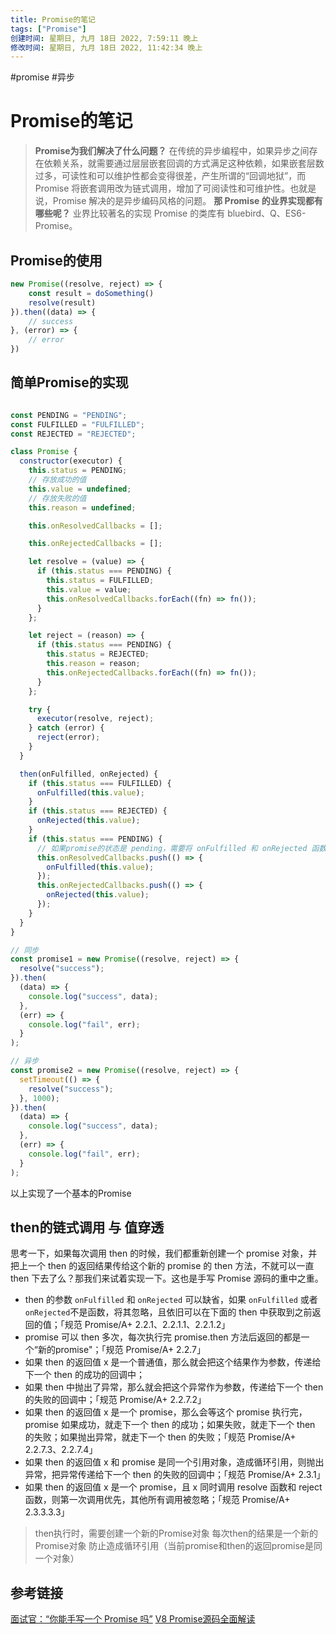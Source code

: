 ```yaml
---
title: Promise的笔记
tags: ["Promise"]
创建时间: 星期日, 九月 18日 2022, 7:59:11 晚上
修改时间: 星期日, 九月 18日 2022, 11:42:34 晚上
---
```

#promise #异步

# Promise的笔记


> **Promise为我们解决了什么问题？** 在传统的异步编程中，如果异步之间存在依赖关系，就需要通过层层嵌套回调的方式满足这种依赖，如果嵌套层数过多，可读性和可以维护性都会变得很差，产生所谓的“回调地狱”，而 Promise 将嵌套调用改为链式调用，增加了可阅读性和可维护性。也就是说，Promise 解决的是异步编码风格的问题。 **那 Promise 的业界实现都有哪些呢？** 业界比较著名的实现 Promise 的类库有 bluebird、Q、ES6-Promise。


## Promise的使用

```js
new Promise((resolve, reject) => {
	const result = doSomething()
	resolve(result)
}).then((data) => {
	// success
}, (error) => {
	// error 
})
```


## 简单Promise的实现

```js

const PENDING = "PENDING";
const FULFILLED = "FULFILLED";
const REJECTED = "REJECTED";

class Promise {
  constructor(executor) {
    this.status = PENDING;
    // 存放成功的值
    this.value = undefined;
    // 存放失败的值
    this.reason = undefined;

    this.onResolvedCallbacks = [];

    this.onRejectedCallbacks = [];

    let resolve = (value) => {
      if (this.status === PENDING) {
        this.status = FULFILLED;
        this.value = value;
        this.onResolvedCallbacks.forEach((fn) => fn());
      }
    };

    let reject = (reason) => {
      if (this.status === PENDING) {
        this.status = REJECTED;
        this.reason = reason;
        this.onRejectedCallbacks.forEach((fn) => fn());
      }
    };

    try {
      executor(resolve, reject);
    } catch (error) {
      reject(error);
    }
  }

  then(onFulfilled, onRejected) {
    if (this.status === FULFILLED) {
      onFulfilled(this.value);
    }
    if (this.status === REJECTED) {
      onRejected(this.value);
    }
    if (this.status === PENDING) {
      // 如果promise的状态是 pending，需要将 onFulfilled 和 onRejected 函数存放起来，等待状态确定后，再依次将对应的函数执行
      this.onResolvedCallbacks.push(() => {
        onFulfilled(this.value);
      });
      this.onRejectedCallbacks.push(() => {
        onRejected(this.value);
      });
    }
  }
}

// 同步
const promise1 = new Promise((resolve, reject) => {
  resolve("success");
}).then(
  (data) => {
    console.log("success", data);
  },
  (err) => {
    console.log("fail", err);
  }
);

// 异步
const promise2 = new Promise((resolve, reject) => {
  setTimeout(() => {
    resolve("success");
  }, 1000);
}).then(
  (data) => {
    console.log("success", data);
  },
  (err) => {
    console.log("fail", err);
  }
);

```

以上实现了一个基本的Promise

## then的链式调用 与 值穿透

思考一下，如果每次调用 then 的时候，我们都重新创建一个 promise 对象，并把上一个 then 的返回结果传给这个新的 promise 的 then 方法，不就可以一直 then 下去了么？那我们来试着实现一下。这也是手写 Promise 源码的重中之重。


- then 的参数 `onFulfilled` 和 `onRejected` 可以缺省，如果 `onFulfilled` 或者 `onRejected`不是函数，将其忽略，且依旧可以在下面的 then 中获取到之前返回的值；「规范 Promise/A+ 2.2.1、2.2.1.1、2.2.1.2」
- promise 可以 then 多次，每次执行完 promise.then 方法后返回的都是一个“新的promise"；「规范 Promise/A+ 2.2.7」
- 如果 then 的返回值 x 是一个普通值，那么就会把这个结果作为参数，传递给下一个 then 的成功的回调中；
- 如果 then 中抛出了异常，那么就会把这个异常作为参数，传递给下一个 then 的失败的回调中；「规范 Promise/A+ 2.2.7.2」
- 如果 then 的返回值 x 是一个 promise，那么会等这个 promise 执行完，promise 如果成功，就走下一个 then 的成功；如果失败，就走下一个 then 的失败；如果抛出异常，就走下一个 then 的失败；「规范 Promise/A+ 2.2.7.3、2.2.7.4」
- 如果 then 的返回值 x 和 promise 是同一个引用对象，造成循环引用，则抛出异常，把异常传递给下一个 then 的失败的回调中；「规范 Promise/A+ 2.3.1」
- 如果 then 的返回值 x 是一个 promise，且 x 同时调用 resolve 函数和 reject 函数，则第一次调用优先，其他所有调用被忽略；「规范 Promise/A+ 2.3.3.3.3」


> then执行时，需要创建一个新的Promise对象
> 每次then的结果是一个新的Promise对象
> 防止造成循环引用（当前promise和then的返回promise是同一个对象）
>
>





## 参考链接

[面试官：“你能手写一个 Promise 吗”](https://juejin.cn/post/6850037281206566919#heading-1)
[ V8 Promise源码全面解读](https://juejin.cn/post/7055202073511460895#heading-1)
